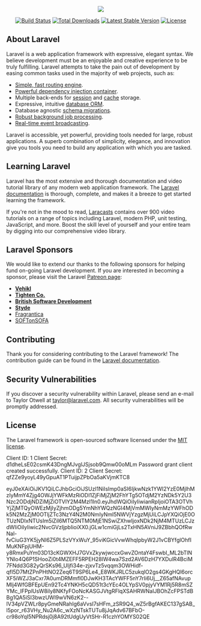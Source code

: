 <p align="center"><img src="https://laravel.com/assets/img/components/logo-laravel.svg"></p>

<p align="center">
<a href="https://travis-ci.org/laravel/framework"><img src="https://travis-ci.org/laravel/framework.svg" alt="Build Status"></a>
<a href="https://packagist.org/packages/laravel/framework"><img src="https://poser.pugx.org/laravel/framework/d/total.svg" alt="Total Downloads"></a>
<a href="https://packagist.org/packages/laravel/framework"><img src="https://poser.pugx.org/laravel/framework/v/stable.svg" alt="Latest Stable Version"></a>
<a href="https://packagist.org/packages/laravel/framework"><img src="https://poser.pugx.org/laravel/framework/license.svg" alt="License"></a>
</p>

## About Laravel

Laravel is a web application framework with expressive, elegant syntax. We believe development must be an enjoyable and creative experience to be truly fulfilling. Laravel attempts to take the pain out of development by easing common tasks used in the majority of web projects, such as:

- [Simple, fast routing engine](https://laravel.com/docs/routing).
- [Powerful dependency injection container](https://laravel.com/docs/container).
- Multiple back-ends for [session](https://laravel.com/docs/session) and [cache](https://laravel.com/docs/cache) storage.
- Expressive, intuitive [database ORM](https://laravel.com/docs/eloquent).
- Database agnostic [schema migrations](https://laravel.com/docs/migrations).
- [Robust background job processing](https://laravel.com/docs/queues).
- [Real-time event broadcasting](https://laravel.com/docs/broadcasting).

Laravel is accessible, yet powerful, providing tools needed for large, robust applications. A superb combination of simplicity, elegance, and innovation give you tools you need to build any application with which you are tasked.

## Learning Laravel

Laravel has the most extensive and thorough documentation and video tutorial library of any modern web application framework. The [Laravel documentation](https://laravel.com/docs) is thorough, complete, and makes it a breeze to get started learning the framework.

If you're not in the mood to read, [Laracasts](https://laracasts.com) contains over 900 video tutorials on a range of topics including Laravel, modern PHP, unit testing, JavaScript, and more. Boost the skill level of yourself and your entire team by digging into our comprehensive video library.

## Laravel Sponsors

We would like to extend our thanks to the following sponsors for helping fund on-going Laravel development. If you are interested in becoming a sponsor, please visit the Laravel [Patreon page](http://patreon.com/taylorotwell):

- **[Vehikl](http://vehikl.com)**
- **[Tighten Co.](https://tighten.co)**
- **[British Software Development](https://www.britishsoftware.co)**
- **[Styde](https://styde.net)**
- [Fragrantica](https://www.fragrantica.com)
- [SOFTonSOFA](https://softonsofa.com/)

## Contributing

Thank you for considering contributing to the Laravel framework! The contribution guide can be found in the [Laravel documentation](http://laravel.com/docs/contributions).

## Security Vulnerabilities

If you discover a security vulnerability within Laravel, please send an e-mail to Taylor Otwell at taylor@laravel.com. All security vulnerabilities will be promptly addressed.

## License

The Laravel framework is open-sourced software licensed under the [MIT license](http://opensource.org/licenses/MIT).

Client ID: 1
Client Secret: d1dheLsE02csmK43DngMJvglJSjsob9Qmw00oMLm
Password grant client created successfully.
Client ID: 2
Client Secret: qfZZe9yoyL49yGpuAT1PTuijpZPbOa5aKVjmKTC8


eyJ0eXAiOiJKV1QiLCJhbGciOiJSUzI1NiIsImp0aSI6IjkwNzk1YWI2YzE0MjlhMzIyMmY4Zjg4OWJjYWFkMzRiODI1ZjFiMjZjM2FhYTg5OTdjM2YzNDk5Y2U3Nzc2ODdjNDZiMjZiOTVlY2M4MzI1In0.eyJhdWQiOiIyIiwianRpIjoiOTA3OTVhYjZjMTQyOWEzMjIyZjhmODg5YmNhYWQzNGI4MjVmMWIyNmMzYWFhODk5N2MzZjM0OTljZTc3NzY4N2M0NmIyNmI5NWVjYzgzMjUiLCJpYXQiOjE0OTUzNDIxNTUsIm5iZiI6MTQ5NTM0MjE1NSwiZXhwIjoxNDk2NjM4MTUzLCJzdWIiOiIyIiwic2NvcGVzIjpbIioiXX0.jGLw1cmiGjLs2TxHN5AVniJ9ZBbhQOfRwNal-fvCiuG3YK5jyNI6Z5PLSzVYxWuY_95viKGicVvwWhqIpbyW2J1vCBYfglOhfIMuKNFpjUHM-y8RmxPuYm03D13cKGWXHJ7GVxZkywjwccxGwvZOntaY4FswbI_ML2bTlNYNIo4Q6P1SHooZi0t4MZEFF5RPEH28lW4wa7Szd2AV6DzH7YXDulR4BciM7FNdd3G82yQrSKs96_Uljfi34e-zjxvTz5vqqm3OWHidf-qfI5D7MtZPnPHtNO2Zeq6T9SP6Le4_E8WKJRLC5zukqlO2gs4GKgHQl6orcXF5iWZJ3aCxr7A0umDRMmfl0DJwKH3TAcYWFF5nY7rIi6Uj__Z65afNAvupMIj4WfGBFEpUEn92Tc4YNKH5cQD51t3cYEc4OLYpSV0pjyVYM1Rj5R8mSZYMc_lFPplUsW8ily8NKfyFOoNcKASGJVtgRFlqXSAHRWNaIJBOhZcFPSTdBBg1QA5iSI3bwzUWl9wVN6zK2--IV34pVZWLr8pyGmeNRahIg6aVvsI7sHFm_zSR9Q4_wZ5rBgfAKEC137gSAB_l5por_r63VHy_Nu2A6c_wXzNTskTUTu8jJqAdv67BFbO-cr98oYqI5NPRdsj0j8A92tUdgUyVtSHr-R1czhYOMYS02QE
